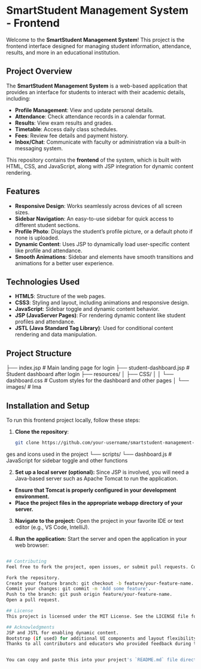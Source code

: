 # SmartStudent Management System - Frontend

Welcome to the **SmartStudent Management System**! This project is the frontend interface designed for managing student information, attendance, results, and more in an educational institution.

## Project Overview

The **SmartStudent Management System** is a web-based application that provides an interface for students to interact with their academic details, including:

- **Profile Management**: View and update personal details.
- **Attendance**: Check attendance records in a calendar format.
- **Results**: View exam results and grades.
- **Timetable**: Access daily class schedules.
- **Fees**: Review fee details and payment history.
- **Inbox/Chat**: Communicate with faculty or administration via a built-in messaging system.

This repository contains the **frontend** of the system, which is built with HTML, CSS, and JavaScript, along with JSP integration for dynamic content rendering.

## Features

- **Responsive Design**: Works seamlessly across devices of all screen sizes.
- **Sidebar Navigation**: An easy-to-use sidebar for quick access to different student sections.
- **Profile Photo**: Displays the student’s profile picture, or a default photo if none is uploaded.
- **Dynamic Content**: Uses JSP to dynamically load user-specific content like profile and attendance.
- **Smooth Animations**: Sidebar and elements have smooth transitions and animations for a better user experience.

## Technologies Used

- **HTML5**: Structure of the web pages.
- **CSS3**: Styling and layout, including animations and responsive design.
- **JavaScript**: Sidebar toggle and dynamic content behavior.
- **JSP (JavaServer Pages)**: For rendering dynamic content like student profiles and attendance.
- **JSTL (Java Standard Tag Library)**: Used for conditional content rendering and data manipulation.

## Project Structure
├── index.jsp # Main landing page for login ├── student-dashboard.jsp # Student dashboard after login ├── resources/ │ ├── CSS/ │ │ └── dashboard.css # Custom styles for the dashboard and other pages │ └── images/ # Ima
## Installation and Setup

To run this frontend project locally, follow these steps:

1. **Clone the repository**:
   ```bash
   git clone https://github.com/your-username/smartstudent-management-frontend.git
ges and icons used in the project └── scripts/ └── dashboard.js # JavaScript for sidebar toggle and other functions

2. **Set up a local server (optional):** Since JSP is involved, you will need a Java-based server such as Apache Tomcat to run the application.

- **Ensure that Tomcat is properly configured in your development environment.**
- **Place the project files in the appropriate webapp directory of your server.**

3. **Navigate to the project:** Open the project in your favorite IDE or text editor (e.g., VS Code, IntelliJ).

4. **Run the application:** Start the server and open the application in your web browser:

```bash

## Contributing
Feel free to fork the project, open issues, or submit pull requests. Contributions are always welcome!

Fork the repository.
Create your feature branch: git checkout -b feature/your-feature-name.
Commit your changes: git commit -m 'Add some feature'.
Push to the branch: git push origin feature/your-feature-name.
Open a pull request.

## License
This project is licensed under the MIT License. See the LICENSE file for details.

## Acknowledgments
JSP and JSTL for enabling dynamic content.
Bootstrap (if used) for additional UI components and layout flexibility.
Thanks to all contributors and educators who provided feedback during the project development.


You can copy and paste this into your project's `README.md` file directly. Let me know if you need any further adjustments!






